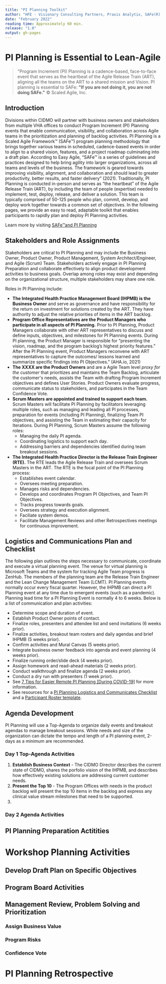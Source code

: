 ```yaml
---
title: "PI Planning Toolkit"
author: "HFE - Visionary Consulting Partners, Praxis Analytix, SAFe(R) Scaled Agile"
date: "February 2022"
reading time: Approximately 60 min.
release: "1.0"
output: gh-pages
---
```


# PI Planning is Essential to Lean-Agile

> "Program Increment (PI) Planning is a cadence-based, face-to-face event that serves as the heartbeat of the Agile Release Train (ART), aligning all the teams on the ART to a shared mission and Vision. PI planning is essential to SAFe: **"If you are not doing it, you are not doing SAFe."** © Scaled Agile, Inc.

## Introduction

Divisions within CIDMO will partner with business owners and stakeholders from multiple VHA offices to conduct Program Increment (PI) Planning events that enable communication, visibility, and collaboration across Agile teams in the prioritization and planning of backlog activities. PI Planning is a Scaled Agile Framework™ (SAFe™) program planning methodology that brings together various teams in scheduled, cadence-based events in order to align to a shared vision, features, and a project roadmap culminating into a draft plan. According to Easy Agile, “SAFe™ is a series of guidelines and practices designed to help bring agility into larger organizations, across all teams and levels of the business. The framework is geared towards improving visibility, alignment, and collaboration and should lead to greater productivity, better results, and faster delivery” (2021). Traditionally, PI Planning  is conducted in-person and serves as “the heartbeat” of the Agile Release Train (ART), by including the team of people (expertise) needed to implement, test, deploy, release, and deliver a solution. This team is typically comprised of 50-125 people who plan, commit, develop, and deploy work together towards a common set of objectives. In the following pages, we provide an easy to read, adaptable toolkit that enables participants to rapidly plan and deploy PI Planning activities. 

Learn more by visiting [SAFe™and PI Planning](https://www.scaledagileframework.com/pi-planning/)

## Stakeholders and Role Assignments

Stakeholders are critical to PI Planning and may include the Business Owner, Product Owner, Product Management,  System Architect/Engineer, and Agile (Scrum) Team.  Stakeholders actively engage in PI Planning Preparation and collaborate effectively to align product development activities to business goals.  Overlap among roles may exist and depending on the organizational structure, multiple stakeholders may share one role.

Roles in PI Planning include:

- **The Integrated Health Practice Management Board (IHPMB) is the Business Owner** and serve as governance and have responsibility for the return on investment for solutions created by the ART. They have authority to adjust the relative priorities of items in the ART backlog.
- **Program Office Representatives are the Product Managers who participate in all aspects of PI Planning.**  Prior to PI Planning, Product Managers collaborate with other ART representatives to discuss and define inputs, objectives, and milestones for PI Planning events.  During PI planning, the Product Manager is responsible for “presenting the vision, roadmap, and the program backlog’s highest priority features.” After the PI Planning event, Product Managers reconvene with ART representatives to capture the outcomes/ lessons learned and summarize specific findings into PI Objectives.” (AHA.io, 2021) 
- **The XXXX are the Product Owners** and are a Agile Team level _proxy for the customer_ that prioritizes and maintains the Team Backlog, articulate the customer's needs, assists the Team with drafting Program Increment objectives and defines User Stories.  Product Owners evaluate progress, communicate status to stakeholders, and participates in the Team Confidence Vote.
- **Scrum Masters are appointed and trained to support each team.** Scrum Masters will facilitate PI Planning by facilitators leveraging multiple roles, such as managing and leading all PI processes, preparation for events (including PI Planning), finalizing Team PI objectives, and assisting the Team in estimating their capacity for Iterations.  During PI Planning, Scrum Masters assume the following roles:
    - Managing the daily PI agenda.
    - Coordinating logistics to support each day.
    - Addressing barriers and dependencies identified during team breakout sessions.
- **The Integrated Health Practice Director is the Release Train Engineer (RTE).** The RTE leads the Agile Release Train and oversees Scrum Masters in the ART. The RTE is the focal point of the PI Planning process:
    - Establishes event calendar.
    - Oversees meeting preparation.
    - Manages risks and dependencies.
    - Develops and coordinates Program PI Objectives, and Team PI Objectives.
    - Tracks progress towards goals.
    - Oversees strategy and execution alignment.
    - Faciliate system demos.
    - Facilitate Management Reviews and other Retrospectives meetings for continuous improvement.

## Logistics and Communications Plan and Checklist

The following plan outlines the steps necessary to communicate, coordinate and execute a virtual planning event. The venue for virtual planning is Microsoft Teams and the system for tracking Agile Team progress is ZenHub. The members of the planning team are the Release Train Engineer and the Lean Change Management Team (LCMT). PI Planning events normally occur every fiscal quarter. However, the IHPMB can direct a PI Planning event at any time due to emergent events (such as a pandemic). Planning lead time for a PI Planning Event is normally 4 to 6 weeks. Below is a list of communication and plan activities:
  - Determine scope and duration of event.
  - Establish Product Owner points of contact.
  - Finalize roles, presenters and attendee list and send invitations (6 weeks prior).
  - Finalize activities, breakout team rosters and daily agendas and brief IHPMB (5 weeks prior).
  - Confirm activities and Mural Canvas (5 weeks prior).
  - Integrate business owner feedback into agenda and event planning (4 weeks prior).
  - Finalize running order/slide deck (4 weeks prior).
  - Assign homework and read-ahead materials (2 weeks prior).
  - Conduct walkthrough and finalize agenda (2 weeks prior).
  - Conduct a dry run with presenters (1 week prior).
  - See [7 Tips for Easier Remote PI Planning \[During COVID-19\]](https://www.easyagile.com/blog/tips-for-remote-pi-planning/) for more information.
  - See resources for a [PI Planning Logistics and Communicates Checklist](https://github.com/jamesmrollins/CIDMO_LCMT/blob/gh-pages/resources/pi_planning_log_comm_checklist.pdf) and a [Participant Roster template](https://github.com/jamesmrollins/CIDMO_LCMT/blob/gh-pages/resources/pi_planning_roster.pdf).

## Agenda Development

PI Planning will use a Top-Agenda to organize daily events and breakout agendas to manage breakout sessions. While needs and size of the organization can dictate the tempo and length of a PI planning event, 2-days as a minimum are recommended. 

### Day 1 Top-Agenda Activities

1. **Establish Business Context** - The CIDMO Director describes the current state of CIDMO, shares the porfolio vision of the IHPMB, and describes how effectively existing solutions are addressing current customer needs.
2. **Present the Top 10** - The Program Offices with needs in the product backlog will present the top 10 items in the backlog and express any clinical value stream milestones that need to be supported.
3. 

### Day 2 Agenda Activities

## PI Planning Preparation Actitities

# Workshop Planning Activities

## Develop Draft Plan on Specific Objectives

## Program Board Activities

## Management Review, Problem Solving and Prioritization

### Assign Business Value

### Program Risks

### Confidence Vote

# PI Planning Retrospective
